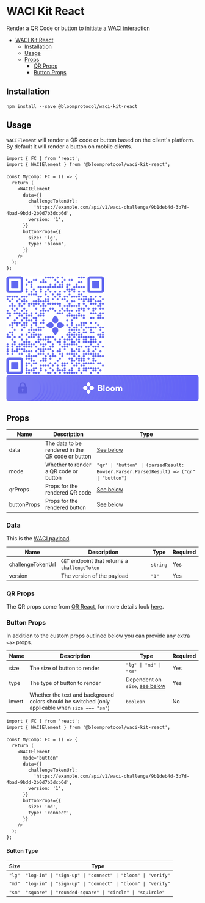 # WACI Kit React

Render a QR Code or button to [initiate a WACI interaction](https://identity.foundation/wallet-and-credential-interactions/#qr-code-or-link)

- [WACI Kit React](#waci-kit-react)
  - [Installation](#installation)
  - [Usage](#usage)
  - [Props](#props)
    - [QR Props](#qr-props)
    - [Button Props](#button-props)

## Installation

```
npm install --save @bloomprotocol/waci-kit-react
```

## Usage

`WACIElement` will render a QR code or button based on the client's platform. By default it will render a button on mobile clients.

```tsx
import { FC } from 'react';
import { WACIElement } from '@bloomprotocol/waci-kit-react';

const MyComp: FC = () => {
  return (
    <WACIElement
      data={{
        challengeTokenUrl:
          'https://example.com/api/v1/waci-challenge/9b1deb4d-3b7d-4bad-9bdd-2b0d7b3dcb6d',
        version: '1',
      }}
      buttonProps={{
        size: 'lg',
        type: 'bloom',
      }}
    />
  );
};
```

![QR Example](https://github.com/hellobloom/ssi-sdk/raw/main/packages/waci-kit-react/assets/qr.png)
![Button Example](https://github.com/hellobloom/ssi-sdk/raw/main/packages/waci-kit-react/assets/button.png)

## Props

| Name        | Description                                      | Type                                                                                   |
| ----------- | ------------------------------------------------ | -------------------------------------------------------------------------------------- |
| data        | The data to be rendered in the QR code or button | [See below](#data)                                                                     |
| mode        | Whether to render a QR code or button            | `"qr" \| "button" \| (parsedResult: Bowser.Parser.ParsedResult) => ("qr" \| "button")` |
| qrProps     | Props for the rendered QR code                   | [See below](#qr-props)                                                                 |
| buttonProps | Props for the rendered button                    | [See below](#button-props)                                                             |

### Data

This is the [WACI payload](https://identity.foundation/wallet-and-credential-interactions/#payload).

| Name              | Description                                    | Type     | Required |
| ----------------- | ---------------------------------------------- | -------- | -------- |
| challengeTokenUrl | `GET` endpoint that returns a `challengeToken` | `string` | Yes      |
| version           | The version of the payload                     | `"1"`    | Yes      |

### QR Props

The QR props come from [QR React](https://github.com/hellobloom/qr-react), for more details look [here](https://github.com/hellobloom/qr-react#props).

### Button Props

In addition to the custom props outlined below you can provide any extra `<a>` props.

| Name   | Description                                                                                      | Type                                           | Required |
| ------ | ------------------------------------------------------------------------------------------------ | ---------------------------------------------- | -------- |
| size   | The size of button to render                                                                     | `"lg" \| "md" \| "sm"`                         | Yes      |
| type   | The type of button to render                                                                     | Dependent on `size`, [see below](#button-type) | Yes      |
| invert | Whether the text and background colors should be switched (only applicable when `size === "sm"`) | `boolean`                                      | No       |

```tsx
import { FC } from 'react';
import { WACIElement } from '@bloomprotocol/waci-kit-react';

const MyComp: FC = () => {
  return (
    <WACIElement
      mode="button"
      data={{
        challengeTokenUrl:
          'https://example.com/api/v1/waci-challenge/9b1deb4d-3b7d-4bad-9bdd-2b0d7b3dcb6d',
        version: '1',
      }}
      buttonProps={{
        size: 'md',
        type: 'connect',
      }}
    />
  );
};
```

#### Button Type

| Size   | Type                                                        |
| ------ | ----------------------------------------------------------- |
| `"lg"` | `"log-in" \| "sign-up" \| "connect" \| "bloom" \| "verify"` |
| `"md"` | `"log-in" \| "sign-up" \| "connect" \| "bloom" \| "verify"` |
| `"sm"` | `"square" \| "rounded-square" \| "circle" \| "squircle"`    |
